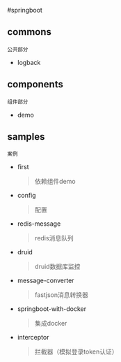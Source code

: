 #springboot

## commons
    公共部分
 
- logback 


## components 
    组件部分
 
- demo

## samples
    案例
 
- first
  
    >依赖组件demo

- config
    
    >配置
    
- redis-message

    >redis消息队列
    
- druid

    >druid数据库监控
    
- message-converter

    >fastjson消息转换器
    
- springboot-with-docker

    >集成docker
    
- interceptor

    >拦截器（模拟登录token认证）
